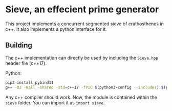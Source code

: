 # Sieve, an effecient prime generator
This project implements a concurrent segmented sieve of erathosthenes in c++. It also implements a python interface for it.

## Building
The c++ implementation can directly be used by including the `Sieve.hpp` header file (c++17).

Python:
```bash
pip3 install pybind11
g++ -O3 -Wall -shared -std=c++17 -fPIC $(python3-config --includes) $(python3 -m pybind11 --includes) Sieve-python.cpp -o sieve$(python3-config --extension-suffix)
```
Any c++ compiler should work. Now, the module is contained within the `sieve` folder. You can import it as `import sieve`.